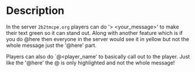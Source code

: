 # Description
In the server `2b2tmcpe.org` players can do '> <your_message>' to make their text green so it can stand out. Along with another feature which is if you do @here then everyone in the server would see it in yellow but not the whole message just the '@here' part.

Players can also do `@<player_name' to basically call out to the player. Just like the '@here' the @ is only highlighted and not the whole message!
